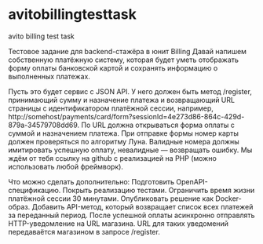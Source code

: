 # avitobillingtesttask
avito billing test task

Тестовое задание для backend-стажёра в юнит Billing
Давай напишем собственную платёжную систему, которая будет уметь отображать форму оплаты банковской картой и сохранять информацию о выполненных платежах.

Пусть это будет сервис с JSON API.
У него должен быть метод /register, принимающий сумму и назначение платежа и возвращающий URL страницы с идентификатором платёжной сессии, например, http://somehost/payments/card/form?sessionId=4e273d86-864c-429d-879a-34579708dd69.
По URL должна открываться форма оплаты с суммой и назначением платежа.
При отправке формы номер карты должен проверяться по алгоритму Луна. Валидные номера должны имитировать успешную оплату, невалидные — возвращать ошибку.
Мы ждём от тебя ссылку на github с реализацией на PHP (можно использовать любой фреймворк).

Что можно сделать дополнительно:
Подготовить OpenAPI-спецификацию.
Покрыть реализацию тестами.
Ограничить время жизни платёжной сессии 30 минутами.
Опубликовать решение как Docker-образ.
Добавить API-метод, который возвращает список всех платежей за переданный период.
После успешной оплаты асинхронно отправлять HTTP-уведомление на URL магазина. URL для таких уведомений передаваётся магазином в запросе /register.
